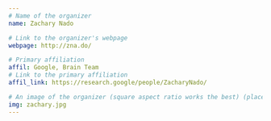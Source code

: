 ```yaml
---
# Name of the organizer
name: Zachary Nado

# Link to the organizer's webpage
webpage: http://zna.do/

# Primary affiliation
affil: Google, Brain Team
# Link to the primary affiliation
affil_link: https://research.google/people/ZacharyNado/

# An image of the organizer (square aspect ratio works the best) (place in the `assets/img/organizers` directory)
img: zachary.jpg
---
```

